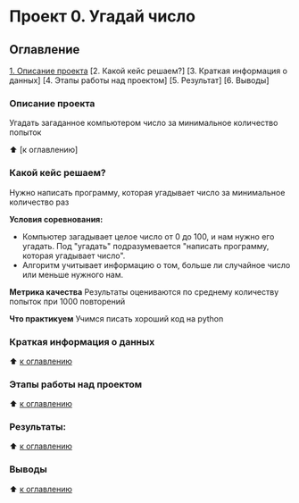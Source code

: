 # Проект 0. Угадай число

## Оглавление
[1. Описание проекта](https://github.com/step4k777/First/blob/main/Project%200/Readme.md)
[2. Какой кейс решаем?]
[3. Краткая информация о данных]
[4. Этапы работы над проектом]
[5. Результат]
[6. Выводы]

### Описание проекта
Угадать загаданное компьютером число за минимальное количество попыток

:arrow_up: [к оглавлению]


### Какой кейс решаем?
Нужно написать программу, которая угадывает число за минимальное количество раз

**Условия соревнования:**
- Компьютер загадывает целое число от 0 до 100, и нам нужно его угадать. Под "угадать" подразумевается "написать программу, которая угадывает число".
- Алгоритм учитывает информацию о том, больше ли случайное число или меньше нужного нам.

**Метрика качества**
Результаты оцениваются по среднему количеству попыток при 1000 повторений

**Что практикуем**
Учимся писать хороший код на python


### Краткая информация о данных


:arrow_up: [к оглавлению](https://github.com/step4k777/First/blob/main/Project%200/Readme.md#оглавление)


### Этапы работы над проектом


:arrow_up: [к оглавлению](https://github.com/step4k777/First/blob/main/Project%200/Readme.md#оглавление)


### Результаты:


:arrow_up: [к оглавлению](https://github.com/step4k777/First/blob/main/Project%200/Readme.md#оглавление)


### Выводы


:arrow_up: [к оглавлению](https://github.com/step4k777/First/blob/main/Project%200/Readme.md#оглавление)